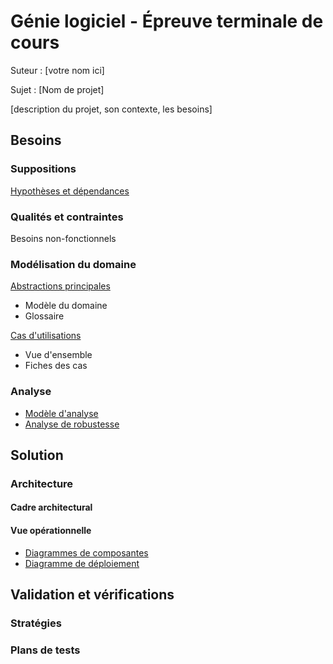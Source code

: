# Génie logiciel - Épreuve terminale de cours

Suteur : [votre nom ici]

Sujet : [Nom de projet]

[description du projet, son contexte, les besoins]

## Besoins

### Suppositions

[Hypothèses et dépendances](Hypotheses.md)

### Qualités et contraintes

Besoins non-fonctionnels


### Modélisation du domaine

[Abstractions principales](Abstractions.md)

* Modèle du domaine
* Glossaire

[Cas d'utilisations](UseCase/index.md)
* Vue d'ensemble
* Fiches des cas

### Analyse

* [Modèle d'analyse]()
* [Analyse de robustesse]()

## Solution

### Architecture

#### Cadre architectural

<!-- Technologies et frameworks utilisés -->

#### Vue opérationnelle

* [Diagrammes de composantes]()
* [Diagramme de déploiement]()


## Validation et vérifications

### Stratégies

### Plans de tests

